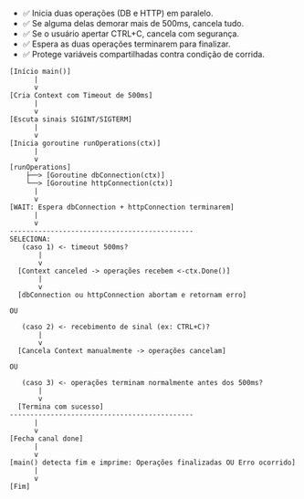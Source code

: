 - ✅ Inicia duas operações (DB e HTTP) em paralelo.
- ✅ Se alguma delas demorar mais de 500ms, cancela tudo.
- ✅ Se o usuário apertar CTRL+C, cancela com segurança.
- ✅ Espera as duas operações terminarem para finalizar.
- ✅ Protege variáveis compartilhadas contra condição de corrida.


```
[Início main()]
      |
      v
[Cria Context com Timeout de 500ms]
      |
      v
[Escuta sinais SIGINT/SIGTERM]
      |
      v
[Inicia goroutine runOperations(ctx)]
      |
      v
[runOperations]
    ├──> [Goroutine dbConnection(ctx)]
    └──> [Goroutine httpConnection(ctx)]
      |
      v
[WAIT: Espera dbConnection + httpConnection terminarem]
      |
      v
---------------------------------------------
SELECIONA:
   (caso 1) <- timeout 500ms?
       |
       v
  [Context canceled -> operações recebem <-ctx.Done()]
       |
       v
  [dbConnection ou httpConnection abortam e retornam erro]

OU

   (caso 2) <- recebimento de sinal (ex: CTRL+C)?
       |
       v
  [Cancela Context manualmente -> operações cancelam]

OU

   (caso 3) <- operações terminam normalmente antes dos 500ms?
       |
       v
  [Termina com sucesso]
---------------------------------------------
      |
      v
[Fecha canal done]
      |
      v
[main() detecta fim e imprime: Operações finalizadas OU Erro ocorrido]
      |
      v
[Fim]

```